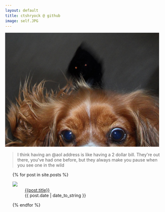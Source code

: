 ```yaml
---
layout: default
title: ctshryock @ github
image: self.JPG
---
```


<img src = "self.JPG" width="500"  />

> I think having an @aol address is like having a 2 dollar bill. They're out there, you've had one before, but they always make you pause when you see one in the wild



<div>
    <ul>
        {% for post in site.posts %}
        <dl>
            <dt><img width="50" src="{{page.image}}" /></dt>
            <dd><a href="{{post.url}}">{{post.title}}</a><br />{{ post.date | date_to_string }}</dd>
        </dl>
        {% endfor %}
    </ul>
</div>
